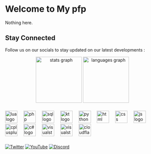 # Welcome to My pfp

Nothing here.

## Stay Connected

Follow us on our socials to stay updated on our latest developments :

<div align="center">
  <img src="https://github-readme-stats.vercel.app/api?username=stang001&hide_title=false&hide_rank=false&show_icons=true&include_all_commits=true&count_private=true&disable_animations=false&theme=omni&locale=en&hide_border=false" height="150" alt="stats graph"  />
  <img src="https://github-readme-stats.vercel.app/api/top-langs?username=stang001&locale=en&hide_title=false&layout=compact&card_width=320&langs_count=5&theme=omni&hide_border=false" height="150" alt="languages graph"  />
</div>

### 

<div align="left">
  <img src="https://skillicons.dev/icons?i=lua" height="40" alt="lua logo"  />
  <img width="12" />
  <img src="https://skillicons.dev/icons?i=php" height="40" alt="php logo"  />
  <img width="12" />
  <img src="https://skillicons.dev/icons?i=sql" height="40" alt="sql logo"  />
  <img width="12" />
  <img src="https://skillicons.dev/icons?i=kotlin" height="40" alt="kt logo"  />
  <img width="12" />
  <img src="https://skillicons.dev/icons?i=py" height="40" alt="python logo"  />
  <img width="12" />
  <img src="https://skillicons.dev/icons?i=html" height="40" alt="html logo"  />
  <img width="12" />
  <img src="https://skillicons.dev/icons?i=css" height="40" alt="css logo"  />
  <img width="12" />
  <img src="https://skillicons.dev/icons?i=js" height="40" alt="js logo"  />
  <img width="12" />
  <img src="https://skillicons.dev/icons?i=cpp" height="40" alt="cplusplus logo"  />
  <img width="12" />
  <img src="https://skillicons.dev/icons?i=cs" height="40" alt="c# logo"  />
  <img width="12" />
  <img src="https://skillicons.dev/icons?i=visualstudio" height="40" alt="visualstudio logo"  />
  <img width="12" />
  <img src="https://skillicons.dev/icons?i=vscode" height="40" alt="visualstudiocode logo"  />
  <img width="12" />
  <img src="https://skillicons.dev/icons?i=cloudflare" height="40" alt="cloudflare logo"  />
</div>

### 

<div>
  <a href="https://www.youtube.com/watch?v=dQw4w9WgXcQ"><img src="https://img.shields.io/badge/-Twitter-1DA1F2?logo=twitter&logoColor=white" alt="Twitter"></a>
  <a href="https://www.youtube.com/watch?v=dQw4w9WgXcQ"><img src="https://img.shields.io/badge/-YouTube-FF0000?logo=youtube&logoColor=white" alt="YouTube"></a>
  <a href="https://discord.gg/CsArCxT5"><img src="https://img.shields.io/badge/-Discord-5865F2?logo=discord&logoColor=white" alt="Discord"></a>
</div>
